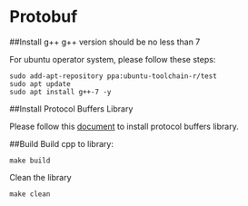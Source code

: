 # Protobuf

##Install g++
g++ version should be no less than 7

For ubuntu operator system, please follow these steps:
```
sudo add-apt-repository ppa:ubuntu-toolchain-r/test
sudo apt update
sudo apt install g++-7 -y
```

##Install Protocol Buffers Library

Please follow this [document](https://github.com/protocolbuffers/protobuf/blob/master/src/README.md) to install protocol buffers library.

##Build
Build cpp to library:
```
make build
```
Clean the library
```
make clean
```